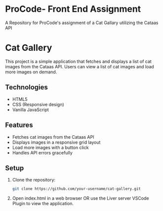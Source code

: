 # ProCode- Front End Assignment
A Repository for ProCode's assignment of a Cat Gallary utilizing the Cataas API

# Cat Gallery

This project is a simple application that fetches and displays a list of cat images from the Cataas API. Users can view a list of cat images and load more images on demand.

## Technologies

- HTML5
- CSS (Responsive design)
- Vanilla JavaScript

## Features

- Fetches cat images from the Cataas API 
- Displays images in a responsive grid layout
- Load more images with a button click 
- Handles API errors gracefully

## Setup

1. Clone the repository:
   ```bash
   git clone https://github.com/your-username/cat-gallery.git
2. Open index.html in a web browser OR use the Liver server VSCode Plugin to view the application.
